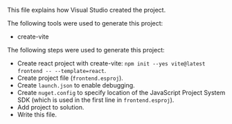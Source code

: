 This file explains how Visual Studio created the project.

The following tools were used to generate this project:

- create-vite

The following steps were used to generate this project:

- Create react project with create-vite: `npm init --yes vite@latest frontend -- --template=react`.
- Create project file (`frontend.esproj`).
- Create `launch.json` to enable debugging.
- Create `nuget.config` to specify location of the JavaScript Project System SDK (which is used in the first line in `frontend.esproj`).
- Add project to solution.
- Write this file.
